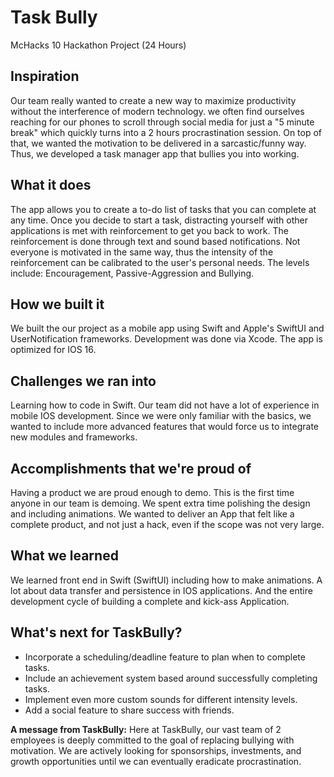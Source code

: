 # Task Bully
McHacks 10 Hackathon Project (24 Hours)

## Inspiration
Our team really wanted to create a new way to maximize productivity without the interference of modern technology. we often find ourselves reaching for our phones to scroll through social media for just a "5 minute break" which quickly turns into a 2 hours procrastination session. On top of that, we wanted the motivation to be delivered in a sarcastic/funny way. Thus, we developed a task manager app that bullies you into working. 

## What it does
The app allows you to create a to-do list of tasks that you can complete at any time. Once you decide to start a task, distracting yourself with other applications is met with reinforcement to get you back to work. The reinforcement is done through text and sound based notifications. Not everyone is motivated in the same way, thus the intensity of the reinforcement can be calibrated to the user's personal needs. The levels include: Encouragement, Passive-Aggression and Bullying.  

## How we built it
We built the our project as a mobile app using Swift and Apple's SwiftUI and UserNotification frameworks. Development was done via Xcode. The app is optimized for IOS 16. 

## Challenges we ran into
Learning how to code in Swift. Our team did not have a lot of experience in mobile IOS development. Since we were only familiar with the basics, we wanted to include more advanced features that would force us to integrate new modules and frameworks. 

## Accomplishments that we're proud of
Having a product we are proud enough to demo. This is the first time anyone in our team is demoing. We spent extra time polishing the design and including animations. We wanted to deliver an App that felt like a complete product, and not just a hack, even if the scope was not very large.  

## What we learned
We learned front end in Swift (SwiftUI) including how to make animations. A lot about data transfer and persistence in IOS applications. And the entire development cycle of building a complete and kick-ass Application. 

## What's next for TaskBully?
- Incorporate a scheduling/deadline feature to plan when to complete tasks.
- Include an achievement system based around successfully completing tasks. 
- Implement even more custom sounds for different intensity levels. 
- Add a social feature to share success with friends. 

**A message from TaskBully:**
Here at TaskBully, our vast team of 2 employees is deeply committed to the goal of replacing bullying with motivation. We are actively looking for sponsorships, investments, and growth opportunities until we can eventually eradicate procrastination.
